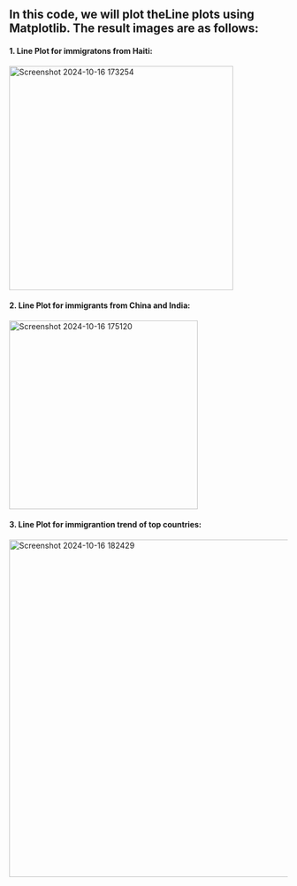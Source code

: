 ## In this code, we will plot theLine plots using Matplotlib. The result images are as follows:

#### 1. Line Plot for immigratons from Haiti:
<img width="405" alt="Screenshot 2024-10-16 173254" src="https://github.com/user-attachments/assets/bfdf4559-d581-4876-a10c-a3e813c9540e">


#### 2. Line Plot for immigrants from China and India:
<img width="341" alt="Screenshot 2024-10-16 175120" src="https://github.com/user-attachments/assets/d435a5b9-1d29-4853-a830-a43f2456b327">


#### 3. Line Plot for immigrantion trend of top countries:
<img width="610" alt="Screenshot 2024-10-16 182429" src="https://github.com/user-attachments/assets/7470bf47-1f91-4bd1-b09e-f86754cfc014">
